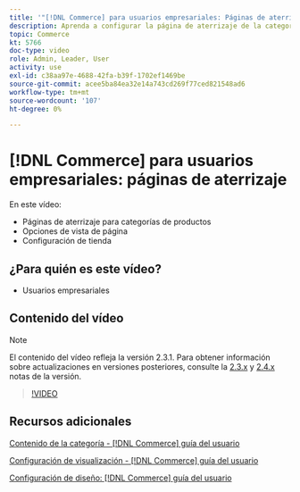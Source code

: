 ```yaml
---
title: '"[!DNL Commerce] para usuarios empresariales: Páginas de aterrizaje"'
description: Aprenda a configurar la página de aterrizaje de la categoría y controlar el aspecto.
topic: Commerce
kt: 5766
doc-type: video
role: Admin, Leader, User
activity: use
exl-id: c38aa97e-4688-42fa-b39f-1702ef1469be
source-git-commit: acee5ba84ea32e14a743cd269f77ced821548ad6
workflow-type: tm+mt
source-wordcount: '107'
ht-degree: 0%

---
```


# [!DNL Commerce] para usuarios empresariales: páginas de aterrizaje

En este vídeo:

- Páginas de aterrizaje para categorías de productos
- Opciones de vista de página
- Configuración de tienda

## ¿Para quién es este vídeo?

- Usuarios empresariales

## Contenido del vídeo

>[!NOTE]
>
>El contenido del vídeo refleja la versión 2.3.1. Para obtener información sobre actualizaciones en versiones posteriores, consulte la [ 2.3.x](https://devdocs.magento.com/guides/v2.3/release-notes/bk-release-notes.html) y [2.4.x](https://devdocs.magento.com/guides/v2.4/release-notes/bk-release-notes.html) notas de la versión.

>[!VIDEO](https://video.tv.adobe.com/v/36388/?quality=12&learn=on)

## Recursos adicionales

[Contenido de la categoría - [!DNL Commerce] guía del usuario](https://docs.magento.com/user-guide/catalog/categories-content-settings.html)

[Configuración de visualización - [!DNL Commerce] guía del usuario](https://docs.magento.com/user-guide/catalog/categories-display-settings.html)

[Configuración de diseño: [!DNL Commerce] guía del usuario](https://docs.magento.com/user-guide/catalog/categories-custom-design.html)
